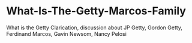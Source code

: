 # What-Is-The-Getty-Marcos-Family
What is the Getty Clarication, discussion about JP Getty, Gordon Getty, Ferdinand Marcos, Gavin Newsom, Nancy Pelosi
